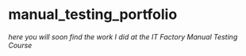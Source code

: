 # manual_testing_portfolio
<h6>here you will soon find the work I did at the IT Factory Manual Testing Course</h6>
